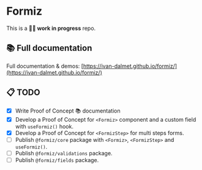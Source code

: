 # Formiz

This is a **👩‍🔬 work in progress** repo.

## 📚 Full documentation

Full documentation & demos: [https://ivan-dalmet.github.io/formiz/](https://ivan-dalmet.github.io/formiz/)

## 📋 TODO

- [x] Write Proof of Concept 📚 documentation
- [x] Develop a Proof of Concept for `<Formiz>` component and a custom field with `useFormiz()` hook.
- [x] Develop a Proof of Concept for `<FormizStep>` for multi steps forms.
- [ ] Publish `@formiz/core` package with `<Formiz>`, `<FormizStep>` and `useFormiz()`.
- [ ] Publish `@formiz/validations` package.
- [ ] Publish `@formiz/fields` package.